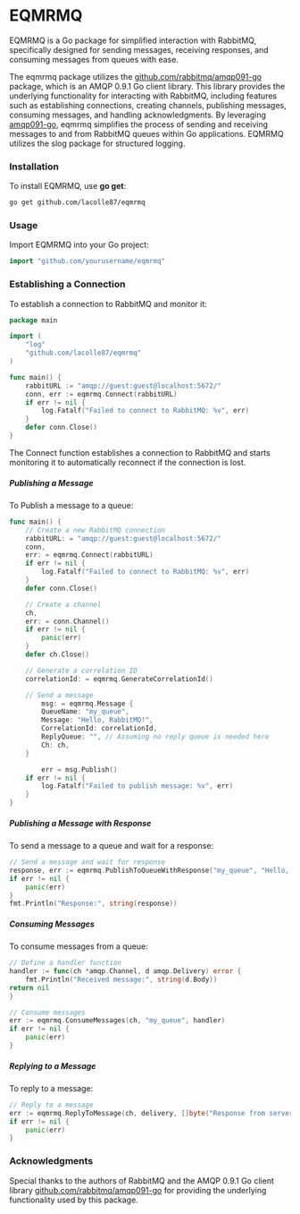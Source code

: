 # EQMRMQ
EQMRMQ is a Go package for simplified interaction with RabbitMQ, specifically designed for sending messages, receiving responses, and consuming messages from queues with ease.

The eqmrmq package utilizes the [github.com/rabbitmq/amqp091-go](https://github.com/rabbitmq/amqp091-go) package, which is an AMQP 0.9.1 Go client library. This library provides the underlying functionality for interacting with RabbitMQ, including features such as establishing connections, creating channels, publishing messages, consuming messages, and handling acknowledgments. By leveraging [amqp091-go](https://github.com/rabbitmq/amqp091-go), eqmrmq simplifies the process of sending and receiving messages to and from RabbitMQ queues within Go applications. EQMRMQ utilizes the slog package for structured logging.

### Installation
To install EQMRMQ, use **go get**:
```bash
go get github.com/lacolle87/eqmrmq
```

### Usage
Import EQMRMQ into your Go project:

```go
import "github.com/yourusername/eqmrmq"
```

### Establishing a Connection
To establish a connection to RabbitMQ and monitor it:

```go
package main

import (
	"log"
	"github.com/lacolle87/eqmrmq"
)

func main() {
	rabbitURL := "amqp://guest:guest@localhost:5672/"
	conn, err := eqmrmq.Connect(rabbitURL)
	if err != nil {
		log.Fatalf("Failed to connect to RabbitMQ: %v", err)
	}
	defer conn.Close()
}
```
The Connect function establishes a connection to RabbitMQ and starts monitoring it to automatically reconnect if the connection is lost.

##### Publishing a Message
To Publish a message to a queue:

```go
func main() {
    // Create a new RabbitMQ connection
    rabbitURL: = "amqp://guest:guest@localhost:5672/"
    conn,
    err: = eqmrmq.Connect(rabbitURL)
    if err != nil {
        log.Fatalf("Failed to connect to RabbitMQ: %v", err)
    }
    defer conn.Close()

    // Create a channel
    ch,
    err: = conn.Channel()
    if err != nil {
        panic(err)
    }
    defer ch.Close()

    // Generate a correlation ID
    correlationId: = eqmrmq.GenerateCorrelationId()

    // Send a message
        msg: = eqmrmq.Message {
        QueueName: "my_queue",
        Message: "Hello, RabbitMQ!",
        CorrelationId: correlationId,
        ReplyQueue: "", // Assuming no reply queue is needed here
        Ch: ch,
    }

        err = msg.Publish()
    if err != nil {
        log.Fatalf("Failed to publish message: %v", err)
    }
}
```

##### Publishing a Message with Response
To send a message to a queue and wait for a response:

```go
// Send a message and wait for response
response, err := eqmrmq.PublishToQueueWithResponse("my_queue", "Hello, RabbitMQ!", ch)
if err != nil {
	panic(err)
}
fmt.Println("Response:", string(response))
```
##### Consuming Messages
To consume messages from a queue:

```go
// Define a handler function
handler := func(ch *amqp.Channel, d amqp.Delivery) error {
	fmt.Println("Received message:", string(d.Body))
return nil
}

// Consume messages
err := eqmrmq.ConsumeMessages(ch, "my_queue", handler)
if err != nil {
	panic(err)
}
```

##### Replying to a Message
To reply to a message:

```go
// Reply to a message
err := eqmrmq.ReplyToMessage(ch, delivery, []byte("Response from server"))
if err != nil {
	panic(err)
}
```

### Acknowledgments
Special thanks to the authors of RabbitMQ and the AMQP 0.9.1 Go client library [github.com/rabbitmq/amqp091-go](https://github.com/rabbitmq/amqp091-go) for providing the underlying functionality used by this package.
